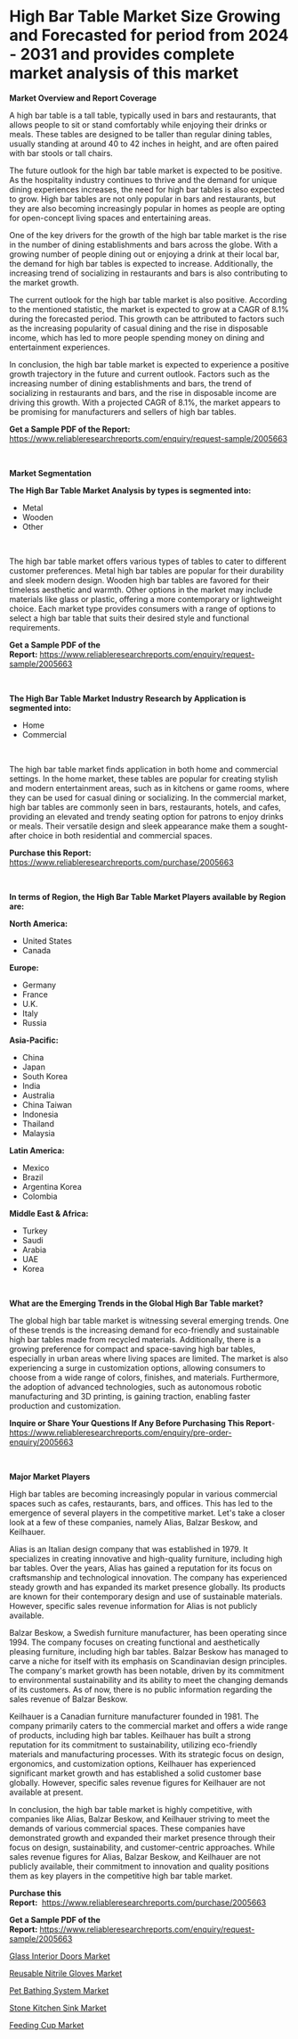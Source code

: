 <p><h1>High Bar Table Market Size Growing and Forecasted for period from 2024 - 2031 and provides complete market analysis of this market</h1></p><p><strong>Market Overview and Report Coverage</strong></p>
<p><p>A high bar table is a tall table, typically used in bars and restaurants, that allows people to sit or stand comfortably while enjoying their drinks or meals. These tables are designed to be taller than regular dining tables, usually standing at around 40 to 42 inches in height, and are often paired with bar stools or tall chairs.</p><p>The future outlook for the high bar table market is expected to be positive. As the hospitality industry continues to thrive and the demand for unique dining experiences increases, the need for high bar tables is also expected to grow. High bar tables are not only popular in bars and restaurants, but they are also becoming increasingly popular in homes as people are opting for open-concept living spaces and entertaining areas.</p><p>One of the key drivers for the growth of the high bar table market is the rise in the number of dining establishments and bars across the globe. With a growing number of people dining out or enjoying a drink at their local bar, the demand for high bar tables is expected to increase. Additionally, the increasing trend of socializing in restaurants and bars is also contributing to the market growth.</p><p>The current outlook for the high bar table market is also positive. According to the mentioned statistic, the market is expected to grow at a CAGR of 8.1% during the forecasted period. This growth can be attributed to factors such as the increasing popularity of casual dining and the rise in disposable income, which has led to more people spending money on dining and entertainment experiences.</p><p>In conclusion, the high bar table market is expected to experience a positive growth trajectory in the future and current outlook. Factors such as the increasing number of dining establishments and bars, the trend of socializing in restaurants and bars, and the rise in disposable income are driving this growth. With a projected CAGR of 8.1%, the market appears to be promising for manufacturers and sellers of high bar tables.</p></p>
<p><strong>Get a Sample PDF of the Report:</strong> <a href="https://www.reliableresearchreports.com/enquiry/request-sample/2005663">https://www.reliableresearchreports.com/enquiry/request-sample/2005663</a></p>
<p>&nbsp;</p>
<p><strong>Market Segmentation</strong></p>
<p><strong>The High Bar Table Market Analysis by types is segmented into:</strong></p>
<p><ul><li>Metal</li><li>Wooden</li><li>Other</li></ul></p>
<p>&nbsp;</p>
<p><p>The high bar table market offers various types of tables to cater to different customer preferences. Metal high bar tables are popular for their durability and sleek modern design. Wooden high bar tables are favored for their timeless aesthetic and warmth. Other options in the market may include materials like glass or plastic, offering a more contemporary or lightweight choice. Each market type provides consumers with a range of options to select a high bar table that suits their desired style and functional requirements.</p></p>
<p><strong>Get a Sample PDF of the Report:</strong>&nbsp;<a href="https://www.reliableresearchreports.com/enquiry/request-sample/2005663">https://www.reliableresearchreports.com/enquiry/request-sample/2005663</a></p>
<p>&nbsp;</p>
<p><strong>The High Bar Table Market Industry Research by Application is segmented into:</strong></p>
<p><ul><li>Home</li><li>Commercial</li></ul></p>
<p>&nbsp;</p>
<p><p>The high bar table market finds application in both home and commercial settings. In the home market, these tables are popular for creating stylish and modern entertainment areas, such as in kitchens or game rooms, where they can be used for casual dining or socializing. In the commercial market, high bar tables are commonly seen in bars, restaurants, hotels, and cafes, providing an elevated and trendy seating option for patrons to enjoy drinks or meals. Their versatile design and sleek appearance make them a sought-after choice in both residential and commercial spaces.</p></p>
<p><strong>Purchase this Report:</strong>&nbsp; <a href="https://www.reliableresearchreports.com/purchase/2005663">https://www.reliableresearchreports.com/purchase/2005663</a></p>
<p>&nbsp;</p>
<p><strong>In terms of Region, the High Bar Table Market Players available by Region are:</strong></p>
<p>
    <p> <strong> North America: </strong>
        <ul>
            <li>United States</li>
            <li>Canada</li>
        </ul>
        </p> 
    <p> <strong> Europe: </strong>
        <ul>
            <li>Germany</li>
            <li>France</li>
            <li>U.K.</li>
            <li>Italy</li>
            <li>Russia</li>
        </ul>
        </p> 
    <p> <strong> Asia-Pacific: </strong>
        <ul>
            <li>China</li>
            <li>Japan</li>
            <li>South Korea</li>
            <li>India</li>
            <li>Australia</li>
            <li>China Taiwan</li>
            <li>Indonesia</li>
            <li>Thailand</li>
            <li>Malaysia</li>
        </ul>
        </p> 
    <p> <strong> Latin America: </strong>
        <ul>
            <li>Mexico</li>
            <li>Brazil</li>
            <li>Argentina Korea</li>
            <li>Colombia</li>
        </ul>
        </p> 
    <p> <strong> Middle East & Africa: </strong>
        <ul>
            <li>Turkey</li>
            <li>Saudi</li>
            <li>Arabia</li>
            <li>UAE</li>
            <li>Korea</li>
        </ul>
    </p>
    </p>
<p>&nbsp;</p>
<p><strong>What are the Emerging Trends in the Global High Bar Table market?</strong></p>
<p><p>The global high bar table market is witnessing several emerging trends. One of these trends is the increasing demand for eco-friendly and sustainable high bar tables made from recycled materials. Additionally, there is a growing preference for compact and space-saving high bar tables, especially in urban areas where living spaces are limited. The market is also experiencing a surge in customization options, allowing consumers to choose from a wide range of colors, finishes, and materials. Furthermore, the adoption of advanced technologies, such as autonomous robotic manufacturing and 3D printing, is gaining traction, enabling faster production and customization.</p></p>
<p><strong>Inquire or Share Your Questions If Any Before Purchasing This Report</strong>- <a href="https://www.reliableresearchreports.com/enquiry/pre-order-enquiry/2005663">https://www.reliableresearchreports.com/enquiry/pre-order-enquiry/2005663</a></p>
<p>&nbsp;</p>
<p><strong>Major Market Players</strong></p>
<p><p>High bar tables are becoming increasingly popular in various commercial spaces such as cafes, restaurants, bars, and offices. This has led to the emergence of several players in the competitive market. Let's take a closer look at a few of these companies, namely Alias, Balzar Beskow, and Keilhauer.</p><p>Alias is an Italian design company that was established in 1979. It specializes in creating innovative and high-quality furniture, including high bar tables. Over the years, Alias has gained a reputation for its focus on craftsmanship and technological innovation. The company has experienced steady growth and has expanded its market presence globally. Its products are known for their contemporary design and use of sustainable materials. However, specific sales revenue information for Alias is not publicly available.</p><p>Balzar Beskow, a Swedish furniture manufacturer, has been operating since 1994. The company focuses on creating functional and aesthetically pleasing furniture, including high bar tables. Balzar Beskow has managed to carve a niche for itself with its emphasis on Scandinavian design principles. The company's market growth has been notable, driven by its commitment to environmental sustainability and its ability to meet the changing demands of its customers. As of now, there is no public information regarding the sales revenue of Balzar Beskow.</p><p>Keilhauer is a Canadian furniture manufacturer founded in 1981. The company primarily caters to the commercial market and offers a wide range of products, including high bar tables. Keilhauer has built a strong reputation for its commitment to sustainability, utilizing eco-friendly materials and manufacturing processes. With its strategic focus on design, ergonomics, and customization options, Keilhauer has experienced significant market growth and has established a solid customer base globally. However, specific sales revenue figures for Keilhauer are not available at present.</p><p>In conclusion, the high bar table market is highly competitive, with companies like Alias, Balzar Beskow, and Keilhauer striving to meet the demands of various commercial spaces. These companies have demonstrated growth and expanded their market presence through their focus on design, sustainability, and customer-centric approaches. While sales revenue figures for Alias, Balzar Beskow, and Keilhauer are not publicly available, their commitment to innovation and quality positions them as key players in the competitive high bar table market.</p></p>
<p><strong>Purchase this Report:</strong>&nbsp;&nbsp;<a href="https://www.reliableresearchreports.com/purchase/2005663">https://www.reliableresearchreports.com/purchase/2005663</a></p>
<p></p>
<p><strong>Get a Sample PDF of the Report:</strong>&nbsp;<a href="https://www.reliableresearchreports.com/enquiry/request-sample/2005663">https://www.reliableresearchreports.com/enquiry/request-sample/2005663</a></p>
<p><p><a href="https://github.com/AKSHATREPORTPRIME/Market-Research-Report-List-2/blob/main/glass-interior-doors-market.md">Glass Interior Doors Market</a></p><p><a href="https://github.com/Chiragrp26/Market-Research-Report-List-2/blob/main/reusable-nitrile-gloves-market.md">Reusable Nitrile Gloves Market</a></p><p><a href="https://github.com/lilstefpacute/Market-Research-Report-List-2/blob/main/pet-bathing-system-market.md">Pet Bathing System Market</a></p><p><a href="https://github.com/santosh758595/Market-Research-Report-List-2/blob/main/stone-kitchen-sink-market.md">Stone Kitchen Sink Market</a></p><p><a href="https://github.com/rexevange/Market-Research-Report-List-2/blob/main/feeding-cup-market.md">Feeding Cup Market</a></p></p>